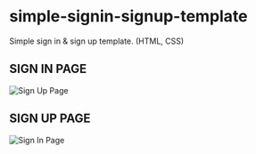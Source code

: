 # simple-signin-signup-template
Simple sign in &amp; sign up template. (HTML, CSS)

## **SIGN IN PAGE**
![Sign Up Page](https://i.ibb.co/tJw7h5m/Screenshot-1.png)

## **SIGN UP PAGE**
![Sign In Page](https://i.ibb.co/4d02kXJ/Screenshot-2.png)
